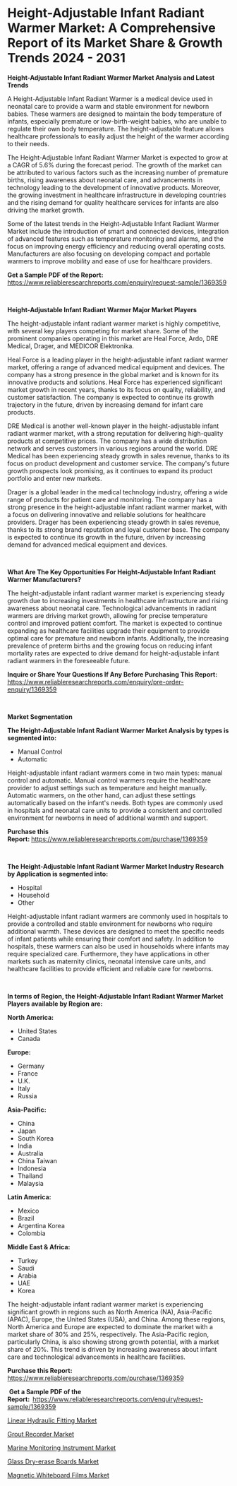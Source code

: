 <p><h1>Height-Adjustable Infant Radiant Warmer Market: A Comprehensive Report of its Market Share & Growth Trends 2024 - 2031</h1></p><p><strong>Height-Adjustable Infant Radiant Warmer Market Analysis and Latest Trends</strong></p>
<p><p>A Height-Adjustable Infant Radiant Warmer is a medical device used in neonatal care to provide a warm and stable environment for newborn babies. These warmers are designed to maintain the body temperature of infants, especially premature or low-birth-weight babies, who are unable to regulate their own body temperature. The height-adjustable feature allows healthcare professionals to easily adjust the height of the warmer according to their needs.</p><p>The Height-Adjustable Infant Radiant Warmer Market is expected to grow at a CAGR of 5.6% during the forecast period. The growth of the market can be attributed to various factors such as the increasing number of premature births, rising awareness about neonatal care, and advancements in technology leading to the development of innovative products. Moreover, the growing investment in healthcare infrastructure in developing countries and the rising demand for quality healthcare services for infants are also driving the market growth.</p><p>Some of the latest trends in the Height-Adjustable Infant Radiant Warmer Market include the introduction of smart and connected devices, integration of advanced features such as temperature monitoring and alarms, and the focus on improving energy efficiency and reducing overall operating costs. Manufacturers are also focusing on developing compact and portable warmers to improve mobility and ease of use for healthcare providers.</p></p>
<p><strong>Get a Sample PDF of the Report:&nbsp;</strong> <a href="https://www.reliableresearchreports.com/enquiry/request-sample/1369359">https://www.reliableresearchreports.com/enquiry/request-sample/1369359</a></p>
<p>&nbsp;</p>
<p><strong>Height-Adjustable Infant Radiant Warmer Major Market Players</strong></p>
<p><p>The height-adjustable infant radiant warmer market is highly competitive, with several key players competing for market share. Some of the prominent companies operating in this market are Heal Force, Ardo, DRE Medical, Drager, and MEDICOR Elektronika.</p><p>Heal Force is a leading player in the height-adjustable infant radiant warmer market, offering a range of advanced medical equipment and devices. The company has a strong presence in the global market and is known for its innovative products and solutions. Heal Force has experienced significant market growth in recent years, thanks to its focus on quality, reliability, and customer satisfaction. The company is expected to continue its growth trajectory in the future, driven by increasing demand for infant care products.</p><p>DRE Medical is another well-known player in the height-adjustable infant radiant warmer market, with a strong reputation for delivering high-quality products at competitive prices. The company has a wide distribution network and serves customers in various regions around the world. DRE Medical has been experiencing steady growth in sales revenue, thanks to its focus on product development and customer service. The company's future growth prospects look promising, as it continues to expand its product portfolio and enter new markets.</p><p>Drager is a global leader in the medical technology industry, offering a wide range of products for patient care and monitoring. The company has a strong presence in the height-adjustable infant radiant warmer market, with a focus on delivering innovative and reliable solutions for healthcare providers. Drager has been experiencing steady growth in sales revenue, thanks to its strong brand reputation and loyal customer base. The company is expected to continue its growth in the future, driven by increasing demand for advanced medical equipment and devices.</p></p>
<p>&nbsp;</p>
<p><strong>What Are The Key Opportunities For Height-Adjustable Infant Radiant Warmer Manufacturers?</strong></p>
<p><p>The height-adjustable infant radiant warmer market is experiencing steady growth due to increasing investments in healthcare infrastructure and rising awareness about neonatal care. Technological advancements in radiant warmers are driving market growth, allowing for precise temperature control and improved patient comfort. The market is expected to continue expanding as healthcare facilities upgrade their equipment to provide optimal care for premature and newborn infants. Additionally, the increasing prevalence of preterm births and the growing focus on reducing infant mortality rates are expected to drive demand for height-adjustable infant radiant warmers in the foreseeable future.</p></p>
<p><strong>Inquire or Share Your Questions If Any Before Purchasing This Report:</strong> <a href="https://www.reliableresearchreports.com/enquiry/pre-order-enquiry/1369359">https://www.reliableresearchreports.com/enquiry/pre-order-enquiry/1369359</a></p>
<p>&nbsp;</p>
<p><strong>Market Segmentation</strong></p>
<p><strong>The Height-Adjustable Infant Radiant Warmer Market Analysis by types is segmented into:</strong></p>
<p><ul><li>Manual Control</li><li>Automatic</li></ul></p>
<p><p>Height-adjustable infant radiant warmers come in two main types: manual control and automatic. Manual control warmers require the healthcare provider to adjust settings such as temperature and height manually. Automatic warmers, on the other hand, can adjust these settings automatically based on the infant's needs. Both types are commonly used in hospitals and neonatal care units to provide a consistent and controlled environment for newborns in need of additional warmth and support.</p></p>
<p><strong>Purchase this Report:&nbsp;</strong><a href="https://www.reliableresearchreports.com/purchase/1369359">https://www.reliableresearchreports.com/purchase/1369359</a></p>
<p>&nbsp;</p>
<p><strong>The Height-Adjustable Infant Radiant Warmer Market Industry Research by Application is segmented into:</strong></p>
<p><ul><li>Hospital</li><li>Household</li><li>Other</li></ul></p>
<p><p>Height-adjustable infant radiant warmers are commonly used in hospitals to provide a controlled and stable environment for newborns who require additional warmth. These devices are designed to meet the specific needs of infant patients while ensuring their comfort and safety. In addition to hospitals, these warmers can also be used in households where infants may require specialized care. Furthermore, they have applications in other markets such as maternity clinics, neonatal intensive care units, and healthcare facilities to provide efficient and reliable care for newborns.</p></p>
<p>&nbsp;</p>
<p><strong>In terms of Region, the Height-Adjustable Infant Radiant Warmer Market Players available by Region are:</strong></p>
<p>
    <p> <strong> North America: </strong>
        <ul>
            <li>United States</li>
            <li>Canada</li>
        </ul>
        </p> 
    <p> <strong> Europe: </strong>
        <ul>
            <li>Germany</li>
            <li>France</li>
            <li>U.K.</li>
            <li>Italy</li>
            <li>Russia</li>
        </ul>
        </p> 
    <p> <strong> Asia-Pacific: </strong>
        <ul>
            <li>China</li>
            <li>Japan</li>
            <li>South Korea</li>
            <li>India</li>
            <li>Australia</li>
            <li>China Taiwan</li>
            <li>Indonesia</li>
            <li>Thailand</li>
            <li>Malaysia</li>
        </ul>
        </p> 
    <p> <strong> Latin America: </strong>
        <ul>
            <li>Mexico</li>
            <li>Brazil</li>
            <li>Argentina Korea</li>
            <li>Colombia</li>
        </ul>
        </p> 
    <p> <strong> Middle East & Africa: </strong>
        <ul>
            <li>Turkey</li>
            <li>Saudi</li>
            <li>Arabia</li>
            <li>UAE</li>
            <li>Korea</li>
        </ul>
    </p>
    </p>
<p><p>The height-adjustable infant radiant warmer market is experiencing significant growth in regions such as North America (NA), Asia-Pacific (APAC), Europe, the United States (USA), and China. Among these regions, North America and Europe are expected to dominate the market with a market share of 30% and 25%, respectively. The Asia-Pacific region, particularly China, is also showing strong growth potential, with a market share of 20%. This trend is driven by increasing awareness about infant care and technological advancements in healthcare facilities.</p></p>
<p><strong>Purchase this Report: </strong><a href="https://www.reliableresearchreports.com/purchase/1369359">https://www.reliableresearchreports.com/purchase/1369359</a></p>
<p>&nbsp;<strong>Get a Sample PDF of the Report:&nbsp;&nbsp;</strong><a href="https://www.reliableresearchreports.com/enquiry/request-sample/1369359">https://www.reliableresearchreports.com/enquiry/request-sample/1369359</a></p>
<p><strong></strong></p>
<p><p><a href="https://medium.com/@samirmayert1/linear-hydraulic-fitting-market-size-reveals-the-best-marketing-channels-in-global-industry-43eb945b0fb8">Linear Hydraulic Fitting Market</a></p><p><a href="https://medium.com/@samirmayert1/grout-recorder-market-exploring-market-share-market-trends-and-future-growth-b2ac70db69e2">Grout Recorder Market</a></p><p><a href="https://medium.com/@samirmayert1/marine-monitoring-instrument-market-size-reveals-the-best-marketing-channels-in-global-industry-16bfac311a73">Marine Monitoring Instrument Market</a></p><p><a href="https://github.com/rahu1502/Market-Research-Report-List-2/blob/main/glass-dry-erase-boards-market.md">Glass Dry-erase Boards Market</a></p><p><a href="https://github.com/elizabethdagraca/Market-Research-Report-List-1/blob/main/magnetic-whiteboard-films-market.md">Magnetic Whiteboard Films Market</a></p></p>